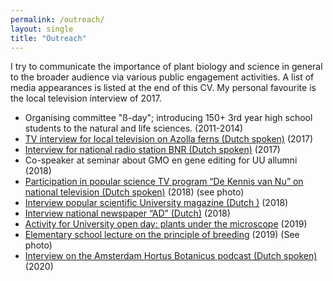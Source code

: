 ```yaml
---
permalink: /outreach/
layout: single
title: "Outreach"
---
```


I try to communicate the importance of plant biology and science in general to the broader audience via various public engagement activities. A list of media appearances is listed at the end of this CV. My personal favourite is the local television interview of 2017.

 - Organising committee "ß-day"; introducing 150+ 3rd year high school students to the natural and life sciences. (2011-2014)
 - [TV interview for local television on Azolla ferns (Dutch spoken)](https://youtu.be/OI4VV4M2-f4?t=195) (2017) 
 - [Interview for national radio station BNR (Dutch spoken)](https://www.bnr.nl/podcast/wetenschap-vandaag/10346708/utrechts-plantje-geniet-wereldwijde-faam) (2017)
 - Co-speaker at seminar about GMO en gene editing for UU allumni (2018)
 - [Participation in popular science TV program “De Kennis van Nu” on national television (Dutch spoken)](https://www.npostart.nl/focus/07-12-2018/VPWON_1296556) (2018) (see photo)
 - [Interview popular scientific University magazine (Dutch )](https://www.npostart.nl/focus/07-12-2018/VPWON_1296556) (2018) 
 - [Interview national newspaper “AD” (Dutch)](https://www.ad.nl/utrecht/kroosachtig-plantje-uit-sloot-naast-galgenwaard-blijkt-ware-eiwitbom~a1eaba6d/) (2018)
 - [Activity for University open day: plants under the microscope](https://www.weekendvandewetenschap.nl/activiteiten/2019/onderzoek-een-super-plant/) (2019)
 - [Elementary school lecture on the principle of breeding](https://museumjeugduniversiteit.nl/collegereeksen/alle-wetenschappers-verzamelen-4/) (2019) (See photo)
 - [Interview on the Amsterdam Hortus Botanicus podcast (Dutch spoken)](https://www.dehortus.nl/podcast/21-het-geheim-van-azolla/) (2020)




